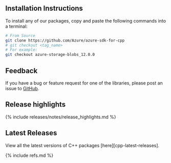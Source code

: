 ## Installation Instructions

To install any of our packages, copy and paste the following commands into a terminal:

```bash
# From Source
git clone https://github.com/Azure/azure-sdk-for-cpp
# git checkout <tag_name>
# For example:
git checkout azure-storage-blobs_12.0.0
```

## Feedback

If you have a bug or feature request for one of the libraries, please post an issue to [GitHub](https://github.com/Azure/azure-sdk-for-cpp/issues).

## Release highlights

{% include releases/notes/release_highlights.md %}

## Latest Releases

View all the latest versions of C++ packages [here][cpp-latest-releases].

{% include refs.md %}